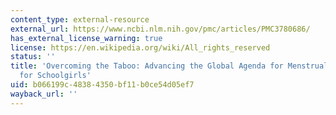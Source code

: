 ```yaml
---
content_type: external-resource
external_url: https://www.ncbi.nlm.nih.gov/pmc/articles/PMC3780686/
has_external_license_warning: true
license: https://en.wikipedia.org/wiki/All_rights_reserved
status: ''
title: 'Overcoming the Taboo: Advancing the Global Agenda for Menstrual Hygiene Management
  for Schoolgirls'
uid: b066199c-4838-4350-bf11-b0ce54d05ef7
wayback_url: ''
---
```

